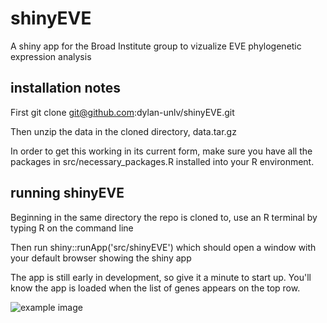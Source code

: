 # shinyEVE
A shiny app for the Broad Institute group to vizualize EVE phylogenetic expression analysis


## installation notes
First git clone git@github.com:dylan-unlv/shinyEVE.git

Then unzip the data in the cloned directory, data.tar.gz

In order to get this working in its current form, make sure you have all the packages in src/necessary_packages.R installed into your R environment.

## running shinyEVE
Beginning in the same directory the repo is cloned to, use an R terminal by typing R on the command line

Then run shiny::runApp('src/shinyEVE') which should open a window with your default browser showing the shiny app

The app is still early in development, so give it a minute to start up. You'll know the app is loaded when the list of genes appears on the top row.

![example image](images/test_image.png') 
